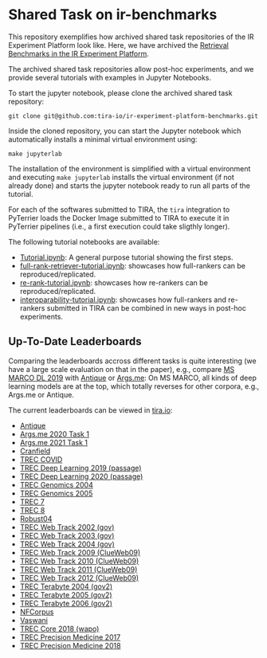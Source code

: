# Shared Task on ir-benchmarks

This repository exemplifies how archived shared task repositories of the IR Experiment Platform look like.
Here, we have archived the [Retrieval Benchmarks in the IR Experiment Platform](https://www.tira.io/task/ir-benchmarks).

The archived shared task repositories allow post-hoc experiments, and we provide several tutorials with examples in Jupyter Notebooks.

To start the jupyter notebook, please clone the archived shared task repository:

```
git clone git@github.com:tira-io/ir-experiment-platform-benchmarks.git
```

Inside the cloned repository, you can start the Jupyter notebook which automatically installs a minimal virtual environment using:
```
make jupyterlab
```


The installation of the environment is simplified with a virtual environment and executing `make jupyterlab` installs the virtual environment (if not already done) and starts the jupyter notebook ready to run all parts of the tutorial.

For each of the softwares submitted to TIRA, the `tira` integration to PyTerrier loads the Docker Image submitted to TIRA to execute it in PyTerrier pipelines (i.e., a first execution could take sligthly longer).

The following tutorial notebooks are available:

- [Tutorial.ipynb](Tutorial.ipynb): A general purpose tutorial showing the first steps.
- [full-rank-retriever-tutorial.ipynb](full-rank-retriever-tutorial.ipynb): showcases how full-rankers can be reproduced/replicated.
- [re-rank-tutorial.ipynb](re-rank-tutorial.ipynb): showcases how re-rankers can be reproduced/replicated.
- [interoparability-tutorial.ipynb](interoparability-tutorial.ipynb): showcases how full-rankers and re-rankers submitted in TIRA can be combined in new ways in post-hoc experiments.

## Up-To-Date Leaderboards

Comparing the leaderboards accross different tasks is quite interesting (we have a large scale evaluation on that in the paper), e.g., compare [MS MARCO DL 2019](https://www.tira.io/task/ir-benchmarks#msmarco-passage-trec-dl-2019-judged-20230107-training) with [Antique](https://www.tira.io/task/ir-benchmarks#antique-test-20230107-training) or [Args.me](https://www.tira.io/task/ir-benchmarks#argsme-touche-2020-task-1-20230209-training): On MS MARCO, all kinds of deep learning models are at the top, which totally reverses for other corpora, e.g., Args.me or Antique.


The current leaderboards can be viewed in [tira.io](https://www.tira.io/task/ir-benchmarks):

- [Antique](https://www.tira.io/task/ir-benchmarks#antique-test-20230107-training)
- [Args.me 2020 Task 1](https://www.tira.io/task/ir-benchmarks#argsme-touche-2020-task-1-20230209-training)
- [Args.me 2021 Task 1](https://www.tira.io/task/ir-benchmarks#argsme-touche-2021-task-1-20230209-training)
- [Cranfield](https://www.tira.io/task/ir-benchmarks#cranfield-20230107-training)
- [TREC COVID](https://www.tira.io/task/ir-benchmarks#cord19-fulltext-trec-covid-20230107-training)
- [TREC Deep Learning 2019 (passage)](https://www.tira.io/task/ir-benchmarks#msmarco-passage-trec-dl-2019-judged-20230107-training)
- [TREC Deep Learning 2020 (passage)](https://www.tira.io/task/ir-benchmarks#msmarco-passage-trec-dl-2020-judged-20230107-training)
- [TREC Genomics 2004](https://www.tira.io/task/ir-benchmarks#medline-2004-trec-genomics-2004-20230107-training)
- [TREC Genomics 2005](https://www.tira.io/task/ir-benchmarks#medline-2004-trec-genomics-2005-20230107-training)
- [TREC 7](https://www.tira.io/task/ir-benchmarks#disks45-nocr-trec7-20230209-training)
- [TREC 8](https://www.tira.io/task/ir-benchmarks#disks45-nocr-trec8-20230209-training)
- [Robust04](https://www.tira.io/task/ir-benchmarks#disks45-nocr-trec-robust-2004-20230209-training)
- [TREC Web Track 2002 (gov)](https://www.tira.io/task/ir-benchmarks#gov-trec-web-2002-20230209-training)
- [TREC Web Track 2003 (gov)](https://www.tira.io/task/ir-benchmarks#gov-trec-web-2003-20230209-training)
- [TREC Web Track 2004 (gov)](https://www.tira.io/task/ir-benchmarks#gov-trec-web-2004-20230209-training)
- [TREC Web Track 2009 (ClueWeb09)](https://www.tira.io/task/ir-benchmarks#clueweb09-en-trec-web-2009-20230107-training)
- [TREC Web Track 2010 (ClueWeb09)](https://www.tira.io/task/ir-benchmarks#clueweb09-en-trec-web-2010-20230107-training)
- [TREC Web Track 2011 (ClueWeb09)](https://www.tira.io/task/ir-benchmarks#clueweb09-en-trec-web-2011-20230107-training)
- [TREC Web Track 2012 (ClueWeb09)](https://www.tira.io/task/ir-benchmarks#clueweb09-en-trec-web-2012-20230107-training)
- [TREC Terabyte 2004 (gov2)](https://www.tira.io/task/ir-benchmarks#gov2-trec-tb-2004-20230209-training)
- [TREC Terabyte 2005 (gov2)](https://www.tira.io/task/ir-benchmarks#gov2-trec-tb-2005-20230209-training)
- [TREC Terabyte 2006 (gov2)](https://www.tira.io/task/ir-benchmarks#gov2-trec-tb-2006-20230209-training)
- [NFCorpus](https://www.tira.io/task/ir-benchmarks#nfcorpus-test-20230107-training)
- [Vaswani](https://www.tira.io/task/ir-benchmarks#vaswani-20230107-training)
- [TREC Core 2018 (wapo)](https://www.tira.io/task/ir-benchmarks#wapo-v2-trec-core-2018-20230107-training)
- [TREC Precision Medicine 2017](https://www.tira.io/task/ir-benchmarks#medline-2017-trec-pm-2017-20230211-training)
- [TREC Precision Medicine 2018](https://www.tira.io/task/ir-benchmarks#medline-2017-trec-pm-2018-20230211-training)
